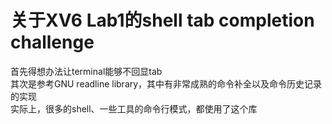 <h1 >关于XV6 Lab1的shell tab completion challenge</h1>
首先得想办法让terminal能够不回显tab<br>
其次是参考GNU readline library，其中有非常成熟的命令补全以及命令历史记录的实现<br>
实际上，很多的shell、一些工具的命令行模式，都使用了这个库